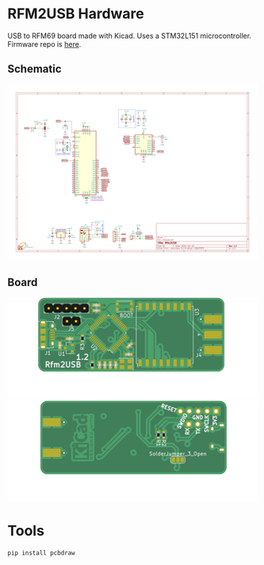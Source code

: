 # RFM2USB Hardware
USB to RFM69 board made with Kicad. Uses a STM32L151 microcontroller.
Firmware repo is [here](https://github.com/vondraussen/rfm2usb).

## Schematic
![schematic](images/rfm2usb-schematic.svg)
## Board
![pic](images/rfm2usb_front.svg)
![pic](images/rfm2usb_back.svg)

# Tools
```bash
pip install pcbdraw
```